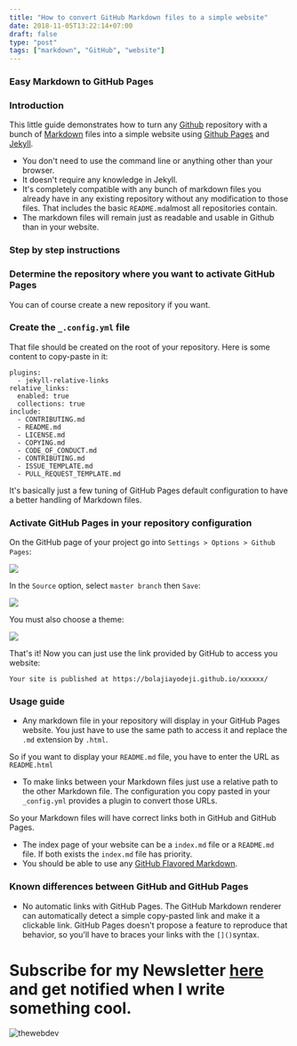 ```yaml
---
title: "How to convert GitHub Markdown files to a simple website"
date: 2018-11-05T13:22:14+07:00
draft: false
type: "post"
tags: ["markdown", "GitHub", "website"]
---
```


### Easy Markdown to GitHub Pages

### Introduction

This little guide demonstrates how to turn any [Github](https://github.com/)
repository with a bunch of [Markdown](https://en.wikipedia.org/wiki/Markdown)
files into a simple website using [Github Pages](https://pages.github.com/) and
[Jekyll](https://jekyllrb.com/).


* You don't need to use the command line or anything other than your browser.
* It doesn't require any knowledge in Jekyll.
* It's completely compatible with any bunch of markdown files you already have in
any existing repository without any modification to those files. That includes
the basic `README.md`almost all repositories contain.
* The markdown files will remain just as readable and usable in Github than in
your website.

### Step by step instructions

### Determine the repository where you want to activate GitHub Pages

You can of course create a new repository if you want.

### Create the `_.config.yml` file

That file should be created on the root of your repository. Here is some content
to copy-paste in it:

```
plugins:
  - jekyll-relative-links
relative_links:
  enabled: true
  collections: true
include:
  - CONTRIBUTING.md
  - README.md
  - LICENSE.md
  - COPYING.md
  - CODE_OF_CONDUCT.md
  - CONTRIBUTING.md
  - ISSUE_TEMPLATE.md
  - PULL_REQUEST_TEMPLATE.md
```


It's basically just a few tuning of GitHub Pages default configuration to have
a better handling of Markdown files.

### Activate GitHub Pages in your repository configuration

On the GitHub page of your project go into `Settings > Options > Github Pages`:

![](https://cdn-images-1.medium.com/max/880/0*eZBV54NOulDlzKy8.png)

In the `Source` option, select `master branch` then `Save`:

![](https://cdn-images-1.medium.com/max/880/0*H972YMaFG9Gfiolm.png)

You must also choose a theme:

![](https://cdn-images-1.medium.com/max/880/0*zdXm2jwli-YMIBAh.png)

That's it! Now you can just use the link provided by GitHub to access you
website:

    Your site is published at https://bolajiayodeji.github.io/xxxxxx/

### Usage guide

* Any markdown file in your repository will display in your GitHub Pages website.
You just have to use the same path to access it and replace the `.md` extension
by `.html`.

So if you want to display your `README.md` file, you have to enter the URL as
`README.html`

* To make links between your Markdown files just use a relative path to the other
Markdown file. The configuration you copy pasted in your `_config.yml` provides
a plugin to convert those URLs.

So your Markdown files will have correct links both in GitHub and GitHub Pages.

* The index page of your website can be a `index.md` file or a `README.md` file.
If both exists the `index.md` file has priority.
* You should be able to use any [GitHub Flavored
Markdown](https://guides.github.com/features/mastering-markdown/).

### Known differences between GitHub and GitHub Pages

* No automatic links with GitHub Pages. The GitHub Markdown renderer can
automatically detect a simple copy-pasted link and make it a clickable link.
GitHub Pages doesn't propose a feature to reproduce that behavior, so you'll
have to braces your links with the `[]()`syntax.


# Subscribe for my Newsletter [here](https://eepurl.com/geCCfL) and get notified when I write something cool.

![thewebdev](https://res.cloudinary.com/iambeejayayo/image/upload/c_scale,w_100/v1547954566/fav-500.png)